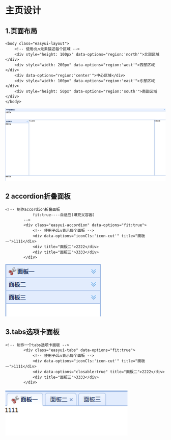 # 主页设计

## 1.页面布局

```text
<body class="easyui-layout">
	<!-- 使用div元素描述每个区域 -->
	<div style="height: 100px" data-options="region:'north'">北部区域</div>
	<div style="width: 200px" data-options="region:'west'">西部区域</div>
	<div data-options="region:'center'">中心区域</div>
	<div style="width: 100px" data-options="region:'east'">东部区域</div>
	<div style="height: 50px" data-options="region:'south'">南部区域</div>
</body>

```

![](../../.gitbook/assets/image%20%288%29.png)

## 2 accordion折叠面板

```text
<!-- 制作accordion折叠面板 
			fit:true----自适应(填充父容器)
		-->
		<div class="easyui-accordion" data-options="fit:true">
			<!-- 使用子div表示每个面板 -->
			<div data-options="iconCls:'icon-cut'" title="面板一">1111</div>
			<div title="面板二">2222</div>
			<div title="面板三">3333</div>
		</div>
```

![](../../.gitbook/assets/image%20%284%29.png)

## 3.tabs选项卡面板

```text
<!-- 制作一个tabs选项卡面板 -->
		<div class="easyui-tabs" data-options="fit:true">
			<!-- 使用子div表示每个面板 -->
			<div data-options="iconCls:'icon-cut'" title="面板一">1111</div>
			<div data-options="closable:true" title="面板二">2222</div>
			<div title="面板三">3333</div>
		</div>
```

![](../../.gitbook/assets/image%20%2869%29.png)

